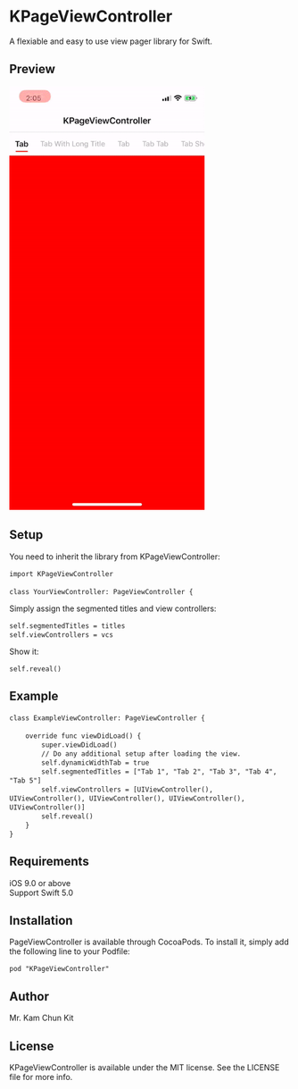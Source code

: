 # KPageViewController

A flexiable and easy to use view pager library for Swift.

## Preview
<img src="Screenshot/ezgif-4-2168d0e5043a.gif" width=350/>

## Setup
You need to inherit the library from KPageViewController:
```
import KPageViewController

class YourViewController: PageViewController {
```

Simply assign the segmented titles and view controllers:
```
self.segmentedTitles = titles
self.viewControllers = vcs
```

Show it:
```
self.reveal()
```

## Example
```
class ExampleViewController: PageViewController {

    override func viewDidLoad() {
        super.viewDidLoad()
        // Do any additional setup after loading the view.
        self.dynamicWidthTab = true
        self.segmentedTitles = ["Tab 1", "Tab 2", "Tab 3", "Tab 4", "Tab 5"]
        self.viewControllers = [UIViewController(), UIViewController(), UIViewController(), UIViewController(), UIViewController()]
        self.reveal()
    }
}
```

## Requirements
iOS 9.0 or above <br/>
Support Swift 5.0

## Installation
PageViewController is available through CocoaPods. To install it, simply add the following line to your Podfile:

```
pod "KPageViewController"
```

## Author
Mr. Kam Chun Kit

## License
KPageViewController is available under the MIT license. See the LICENSE file for more info.
